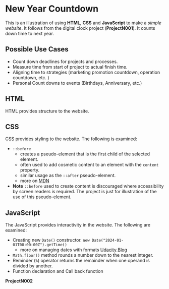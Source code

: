 # New Year Countdown

This is an illustration of using **HTML**, **CSS** and **JavaScript** to make a _simple website_. It follows from the digital clock project (**ProjectN001**). It counts down time to next year.

## Possible Use Cases

- Count down deadlines for projects and processes.
- Measure time from start of project to actual finish time.
- Aligning time to strategies (marketing promotion countdown, operation countdown, etc. )
- Personal Count downs to events (Birthdays, Anniversary, etc.)

## HTML

HTML provides structure to the website.

## CSS

CSS provides styling to the website. The following is examined:

- `::before`
  - creates a pseudo-element that is the first child of the selected element.
  - often used to add cosmetic content to an element with the `content` property.
  - similar usage as the `::after` pseudo-element.
  - more on [MDN](https://developer.mozilla.org/en-US/docs/Web/CSS/::before)
- **Note** `::before` used to create content is discouraged where accessibility by screen readers is required. 
The project is just for illustration of the use of this pseudo-element.

## JavaScript

The JavaScript provides interactivity in the website. The following are examined:

- Creating new `Date()` constructor. `new Date("2024-01-01T00:00:00Z").getTime()`
  - more on managing dates with formats [Udacity Blog](https://www.udacity.com/blog/2021/05/managing-dates-with-javascript-date-formats.html)
- `Math.floor()` method rounds a number down to the nearest integer.
- Reminder (`%`) operator returns the remainder when one operand is divided by another.
- Function declaration and Call back function

**ProjectN002**
